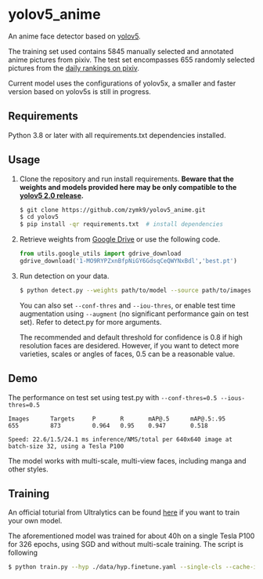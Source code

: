 # yolov5_anime
An anime face detector based on [yolov5](https://github.com/ultralytics/yolov5).

The training set used contains 5845 manually selected and annotated anime pictures from pixiv. The test set encompasses 655 randomly selected pictures from the [daily rankings on pixiv](https://www.pixiv.net/ranking.php).

Current model uses the configurations of yolov5x, a smaller and faster version based on yolov5s is still in progress.

## Requirements
Python 3.8 or later with all requirements.txt dependencies installed.

## Usage
1. Clone the repository and run install requirements. **Beware that the weights and models provided here may be only compatible to the [yolov5 2.0 release](https://github.com/ultralytics/yolov5/releases/tag/v2.0).**
    ```bash
    $ git clone https://github.com/zymk9/yolov5_anime.git 
    $ cd yolov5
    $ pip install -qr requirements.txt  # install dependencies
    ```
2. Retrieve weights from [Google Drive](https://drive.google.com/file/d/1-MO9RYPZxnBfpNiGY6GdsqCeQWYNxBdl/view?usp=sharing) or use the following code.
    ```python
    from utils.google_utils import gdrive_download 
    gdrive_download('1-MO9RYPZxnBfpNiGY6GdsqCeQWYNxBdl','best.pt')
    ```
3. Run detection on your data.
    ```bash
    $ python detect.py --weights path/to/model --source path/to/images --output path/to/output/folder
    ```
    You can also set `--conf-thres` and `--iou-thres`, or enable test time augmentation using `--augment` (no significant performance gain on test set). Refer to detect.py for more arguments. 

    The recommended and default threshold for confidence is 0.8 if high resolution faces are desidered. However, if you want to detect more varieties, scales or angles of faces, 0.5 can be a reasonable value.

## Demo
The performance on test set using test.py with `--conf-thres=0.5 --ious-thres=0.5`
```
Images      Targets     P       R       mAP@.5      mAP@.5:.95
655         873         0.964   0.95    0.947       0.518

Speed: 22.6/1.5/24.1 ms inference/NMS/total per 640x640 image at batch-size 32, using a Tesla P100
```
The model works with multi-scale, multi-view faces, including manga and other styles.

## Training
An official toturial from Ultralytics can be found [here](https://github.com/ultralytics/yolov5/issues/12) if you want to train your own model.

The aforementioned model was trained for about 40h on a single Tesla P100 for 326 epochs, using SGD and without multi-scale training. The script is following
```bash
$ python train.py --hyp ./data/hyp.finetune.yaml --single-cls --cache-images --batch-size 16 --epochs 360 --data ./data/anime.yaml --cfg ./models/yolov5x.yaml --weights yolov5x.pt
```


